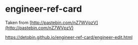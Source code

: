 # engineer-ref-card

Taken from [http://pastebin.com/nZ7WVpzV](http://pastebin.com/nZ7WVpzV)

https://detobin.github.io/engineer-ref-card/engineer-edit.html
